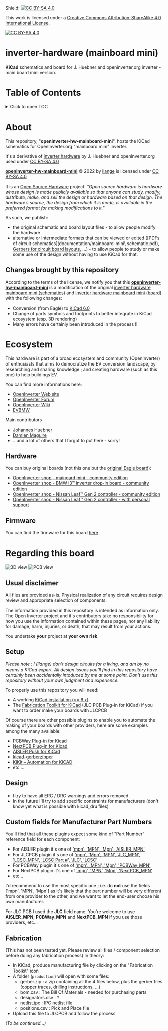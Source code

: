 Shield: [![CC BY-SA 4.0][cc-by-sa-shield]][cc-by-sa]

This work is licensed under a
[Creative Commons Attribution-ShareAlike 4.0 International License][cc-by-sa].

[![CC BY-SA 4.0][cc-by-sa-image]][cc-by-sa]

[cc-by-sa]: http://creativecommons.org/licenses/by-sa/4.0/
[cc-by-sa-image]: https://licensebuttons.net/l/by-sa/4.0/88x31.png
[cc-by-sa-shield]: https://img.shields.io/badge/License-CC%20BY--SA%204.0-lightgrey.svg

inverter-hardware (mainboard mini)
==================================
**KiCad** schematics and board for J. Huebner and openinverter.org inverter - main board mini version.

# Table of Contents
<details>
 <summary>Click to open TOC</summary>
<!-- MarkdownTOC autolink="true" levels="1,2,3,4,5,6" bracket="round" style="unordered" indent="    " autoanchor="false" markdown_preview="github" -->

- [About](#about)
    - [Changes brought by this repository](#changes-brought-by-this-repository)
- [Ecosystem](#ecosystem)
    - [Hardware](#hardware)
    - [Firmware](#firmware)
- [Regarding this board](#regarding-this-board)
    - [Usual disclaimer](#usual-disclaimer)
    - [Setup](#setup)
    - [Design](#design)
    - [Custom fields for Manufacturer Part Numbers](#custom-fields-for-manufacturer-part-numbers)
    - [Fabrication](#fabrication)

<!-- /MarkdownTOC -->
</details>

# About
This repository, "**openinverter-hw-mainboard-mini**", hosts the KiCad schematics for OpenInverter.org "mainboard mini" inverter.

It's a derivative of [inverter hardware](https://github.com/jsphuebner/inverter-hardware) by J. Huebner and openinverter.org used under [CC BY-SA 4.0](https://creativecommons.org/licenses/by-sa/4.0)

[**openinverter-hw-mainboard-mini**](https://github.com/llange/openinverter-hw-mainboard-mini) &copy; 2022 by [llange](https://github.com/llange) is licensed under [CC BY-SA 4.0](https://creativecommons.org/licenses/by-sa/4.0)

It is an [Open Source Hardware](https://www.oshwa.org/definition/) project: _"Open source hardware is hardware whose design is made publicly available so that anyone can study, modify, distribute, make, and sell the design or hardware based on that design. The hardware’s source, the design from which it is made, is available in the preferred format for making modifications to it."_

As such, we publish:
* the original schematic and board layout files - to allow people modify the hardware
* alternative or intermediate formats that can be viewed or edited ([PDFs of circuit schematics](documentation/mainboard-mini\ schematic.pdf), [Gerbers for circuit board layouts](production/), ...) - to allow people to study or make some use of the design without having to use KiCad for that.

## Changes brought by this repository
According to the terms of the license, we notify you that this [**openinverter-hw-mainboard-mini**](https://github.com/llange/openinverter-hw-mainboard-mini) is a modification of the original [inverter hardware mainboard mini (schematics)](https://github.com/jsphuebner/inverter-hardware/blob/master/mainboard-mini.sch) and [inverter hardware mainboard mini (board)](https://github.com/jsphuebner/inverter-hardware/blob/master/mainboard-mini.brd) with the following changes:
* Conversion (from Eagle) to [KiCad 6.0](https://www.kicad.org/)
* Change of parts symbols and footprints to better integrate in KiCad ecosystem (esp. 3D rendering)
* Many errors have certainly been introduced in the process !!

# Ecosystem

This hardware is part of a broad ecosystem and community (OpenInverter) of enthusiasts that aims to democratize the EV conversion landscape, by researching and sharing knowledge ; and creating hardware (such as this one) to help buildings EV.

You can find more informations here:
* [OpenInverter Web site](https://openinverter.org/)
* [OpenInverter Forum](https://openinverter.org/forum/)
* [OpenInverter Wiki](https://openinverter.org/wiki/)
* [EVBMW](https://www.evbmw.com/)

Main contributors
* [Johannes Huebner](https://github.com/jsphuebner/)
* [Damien Maguire](https://github.com/damienmaguire/)
* ...and a lot of others that I forgot to put here - sorry!

## Hardware

You can buy original boards (not this one but the [original Eagle board](https://github.com/jsphuebner/inverter-hardware/blob/master/mainboard-mini.brd)):
* [OpenInverter shop - mainoard mini - community edition](https://openinverter.org/shop/index.php?route=product/product&path=59&product_id=70)
* [OpenInverter shop - BMW i3™ inverter drop-in board - community edition](https://openinverter.org/shop/index.php?route=product/product&path=59&product_id=72)
* [OpenInverter shop - Nissan Leaf™ Gen 2 controller - community edition](https://openinverter.org/shop/index.php?route=product/product&path=59&product_id=57)
* [OpenInverter shop - Nissan Leaf™ Gen 2 controller - with personal support](https://openinverter.org/shop/index.php?route=product/product&path=59&product_id=53)

## Firmware
You can find the firmware for this board [here](https://github.com/jsphuebner/stm32-sine).

# Regarding this board

![3D view](/img/mainboard-mini.jpg)
![PCB view](/img/mainboard-mini-pcb.png)

## Usual disclaimer
All files are provided as-is. Physical realization of any circuit requires design review and appropriate selection of components.  

The information provided in this repository is intended as information only. The Open Inverter project and it's contributors take no responsibility for how you use the information contained within these pages, nor any liability for damage, harm, injuries, or death, that may result from your actions.  

You undertake **your** project at **your own risk**. 

## Setup
_Please note : I (llange) don't design circuits for a living, and am by no means a KiCad expert. All design issues you'll find in this repository have certainly been accidentally intoduced by me at some point. Don't use this repository without your own judgment and experience._  

To properly use this repository you will need:
* A working [KiCad installation (>= 6.x)](https://www.kicad.org/)
* The [Fabrication Toolkit for KiCad](https://github.com/bennymeg/JLC-Plugin-for-KiCad) (JLC PCB Plug-in for KiCad) if you want to order make your boards with JLCPCB

Of course there are other possible plugins to enable you to automate the making of your boards with other providers, here are some examples among the many available:
* [PCBWay Plug-in for Kicad](https://github.com/pcbway/PCBWay-Plug-in-for-Kicad)
* [NextPCB Plug-in for Kicad](https://gitlab.com/nextpcbofficial/NextPCB-Plug-in-for-Kicad/)
* [AISLER Push for KiCad](https://github.com/AislerHQ/PushForKiCad)
* [kicad-gerberzipper](https://github.com/g200kg/kicad-gerberzipper)
* [KiKit – Automation for KiCAD](https://github.com/yaqwsx/KiKit)
* etc ...

## Design
* I try to have all ERC / DRC warnings and errors removed.
* In the future I'll try to add specific constraints for manufacturers (don't know yet what is possible with kicad_dru files)

## Custom fields for Manufacturer Part Numbers

You'll find that all these plugins expect some kind of "Part Number" reference field for each component:
* For AISLER plugin it's one of ['mpn', 'MPN', 'Mpn', 'AISLER_MPN'](https://github.com/AislerHQ/PushForKiCad/blob/2b171c85127c3b3b01a7c3be513bdc8cd8693f6d/src/push_thread.py#L171)
* For JLCPCB plugin it's one of ['mpn', 'Mpn', 'MPN', 'JLC_MPN', 'LCSC_MPN', 'LCSC Part #', 'JLC', 'LCSC'](https://github.com/bennymeg/JLC-Plugin-for-KiCad/blob/a39b65c94c322160cc0accf409dcafcb7271a910/plugins/process.py#L186)
* For PCBWay plugin it's one of ['mpn', 'MPN', 'Mpn', 'PCBWay_MPN'](https://github.com/pcbway/PCBWay-Plug-in-for-Kicad/blob/4dc1a54cb858d88d19062207046e60a83a8cbea9/plugins/thread.py#L151)
* For NextPCB plugin it's one of ['mpn', 'MPN', 'Mpn', 'NextPCB_MPN'](https://gitlab.com/nextpcbofficial/NextPCB-Plug-in-for-Kicad/-/blob/0c57b36d220ea69d5c8d31feb5939e7f558bd829/plugins/thread.py#L151)
* etc...

I'd recommend to use the most specific one ; i.e. do **not** use the fields ['mpn', 'MPN', 'Mpn'] as it's likely that the part number will be very different from one provider to the other, and we want to let the end-user choose his own manufacturer.

For JLC PCB I used the **JLC** field name. You're welcome to use **AISLER_MPN**, **PCBWay_MPN** and **NextPCB_MPN** if you use those providers, etc... 

## Fabrication
(This has not been tested yet. Please review all files / component selection before doing any fabrication process)
In theory:
* In KiCad, produce manufacturing file by clicking on the "Fabrication Toolkit" icon
* A folder (`production`) will open with some files:
  * gerber.zip : a zip containing all the 4 files below, plus the gerber files (copper traces, drilling instructions, ...) 
  * bom.csv : The Bill Of Materials - needed for purchasing parts
  * designators.csv : ?
  * netlist.ipc : IPC netlist file
  * positions.csv : Pick and Place file
* Upload this file to JLCPCB and follow the process

_(To be continued...)_
